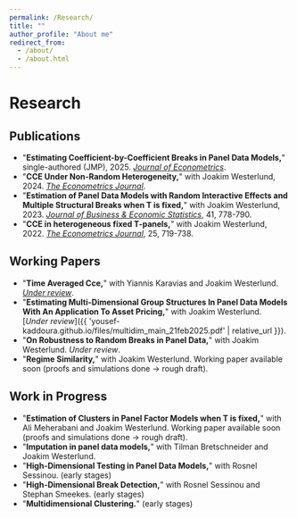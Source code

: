 ```yaml
---
permalink: /Research/
title: ""
author_profile: "About me"
redirect_from: 
  - /about/
  - /about.html
---
```


# Research

## Publications

- "**Estimating Coefficient-by-Coefficient Breaks in Panel Data Models,**" single-authored (JMP), 2025. [*Journal of Econometrics*](https://doi.org/10.1016/j.jeconom.2025.106005).
- "**CCE Under Non-Random Heterogeneity,**" with Joakim Westerlund, 2024. [*The Econometrics Journal*](https://doi.org/10.1093/ectj/utae021).
- "**Estimation of Panel Data Models with Random Interactive Effects and Multiple Structural Breaks when T is fixed,**" with Joakim Westerlund, 2023. [*Journal of Business & Economic Statistics*](https://doi.org/10.1080/07350015.2022.2067546), 41, 778-790.
- "**CCE in heterogeneous fixed T-panels,**" with Joakim Westerlund, 2022. [*The Econometrics Journal*](https://doi.org/10.1093/ectj/utac012), 25, 719-738.

## Working Papers
- "**Time Averaged Cce,**" with Yiannis Karavias and Joakim Westerlund. [*Under review*](https://papers.ssrn.com/sol3/papers.cfm?abstract_id=5274776).
- "**Estimating Multi-Dimensional Group Structures In Panel Data Models With An Application To Asset Pricing,**" with Joakim Westerlund. [*Under&nbsp;review*]({{ 'yousef-kaddoura.github.io/files/multidim_main_21feb2025.pdf' | relative_url }}).
- "**On Robustness to Random Breaks in Panel Data,**" with Joakim Westerlund. *Under review*.
- "**Regime Similarity,**" with Joakim Westerlund. Working paper available soon (proofs and simulations done → rough draft).

## Work in Progress

- "**Estimation of Clusters in Panel Factor Models when T is fixed,**" with Ali Meherabani and Joakim Westerlund. Working paper available soon (proofs and simulations done → rough draft).
- "**Imputation in panel data models,**" with Tilman Bretschneider and Joakim Westerlund. 
- "**High-Dimensional Testing in Panel Data Models,**" with Rosnel Sessinou. (early stages)
- "**High-Dimensional Break Detection,**" with Rosnel Sessinou and Stephan Smeekes. (early stages)
- "**Multidimensional Clustering.**" (early stages)


